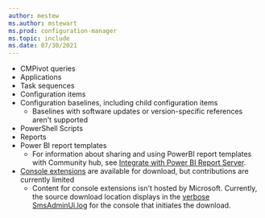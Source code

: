 ```yaml
---
author: mestew
ms.author: mstewart
ms.prod: configuration-manager
ms.topic: include
ms.date: 07/30/2021
---
```

<!--This file is shared by the community-hub and community-hub-contribute .md files. Headings are context driven by the article-->
- CMPivot queries
- Applications
- Task sequences
- Configuration items
- Configuration baselines, including child configuration items <!--7983121-->
   - Baselines with software updates or version-specific references aren't supported
- PowerShell Scripts
- Reports
- Power BI report templates
   - For information about sharing and using PowerBI report templates with Community hub, see [Integrate with Power BI Report Server](../powerbi-report-server.md#bkmk_community_hub).
 - [Console extensions](../community-hub-extensions.md) are available for download, but contributions are currently limited <!--3555909-->
    - Content for console extensions isn't hosted by Microsoft. Currently, the source download location displays in the [verbose SmsAdminUi.log](../../../plan-design/hierarchy/about-log-files.md#bkmk_reg-console) for the console that initiates the download.
